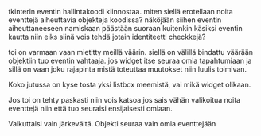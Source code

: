 tkinterin eventin hallintakoodi kiinnostaa. miten siellä erotellaan noita eventtejä aiheuttavia objekteja koodissa?
näköjään siihen eventin aiheuttaneeseen namiskaan päästään suoraan kuitenkin käsiksi eventin kautta niin eiks siinä vois
tehdä jotain identiteetti checkkejä?

toi on varmaan vaan mietitty meillä väärin. siellä on välillä bindattu väärään objektiin tuo eventin vahtaaja. jos
widget itse seuraa omia tapahtumiaan ja sillä on vaan joku rajapinta mistä toteuttaa muutokset niin luulis toimivan.

Koko jutussa on kyse tosta yksi listbox meemistä, vai mikä widget olikaan.

Jos toi on tehty paskasti niin vois katsoa jos sais vähän valikoitua noita eventtejä niin
että tuo seuraisi ensijaisesti omiaan. 

Vaikuttaisi vain järkevältä. Objekti seuraa vain omia eventtejään